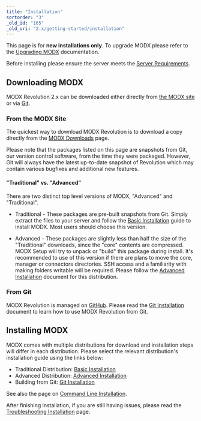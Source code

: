 ```yaml
---
title: "Installation"
sortorder: "3"
_old_id: "165"
_old_uri: "2.x/getting-started/installation"
---
```


This page is for **new installations only**. To upgrade MODX please refer to the [Upgrading MODX](getting-started/maintenance/upgrading "Upgrading MODX") documentation.

Before installing please ensure the server meets the [Server Requirements](getting-started/server-requirements "Server Requirements").

## Downloading MODX

MODX Revolution 2.x can be downloaded either directly from [the MODX site](https://modx.com/download) or via [Git](http://github.com/modxcms).

### From the MODX Site

The quickest way to download MODX Revolution is to download a copy directly from the [MODX Downloads](https://modx.com/download/) page.

Please note that the packages listed on this page are snapshots from Git, our version control software, from the time they were packaged. However, Git will always have the latest up-to-date snapshot of Revolution which may contain various bugfixes and additional new features.

#### "Traditional" vs. "Advanced"

There are two distinct top level versions of MODX, "Advanced" and "Traditional".

- Traditional - These packages are pre-built snapshots from Git. Simply extract the files to your server and follow the [Basic Installation](getting-started/installation/standard "Basic Installation") guide to install MODX. Most users should choose this version.

- Advanced - These packages are slightly less than half the size of the "Traditional" downloads, since the "core" contents are compressed. MODX Setup will try to unpack or "build" this package during install. It's recommended to use of this version if there are plans to move the core, manager or connectors directories. SSH access and a familiarity with making folders writable will be required. Please follow the [Advanced Installation](getting-started/installation/advanced "Advanced Installation") document for this distribution.

### From Git

MODX Revolution is managed on [GitHub](http://github.com/modxcms). Please read the [Git Installation](getting-started/installation/git "Git Installation") document to learn how to use MODX Revolution from Git.

## Installing MODX

MODX comes with multiple distributions for download and installation steps will differ in each distribution. Please select the relevant distribution's installation guide using the links below:

- Traditional Distribution: [Basic Installation](getting-started/installation/standard "Basic Installation")
- Advanced Distribution: [Advanced Installation](getting-started/installation/advanced "Advanced Installation")
- Building from Git: [Git Installation](getting-started/installation/git "Git Installation")

See also the page on [Command Line Installation](getting-started/installation/cli "Command Line Installation").

After finishing installation, if you are still having issues, please read the [Troubleshooting Installation](getting-started/installation/troubleshooting "Troubleshooting Installation") page.
